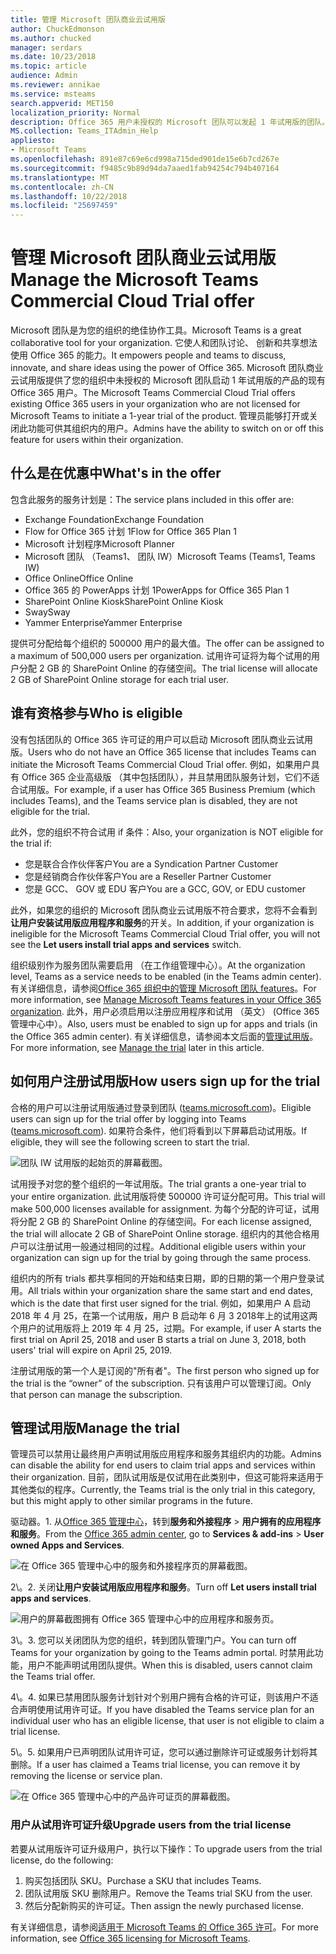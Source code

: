 ```yaml
---
title: 管理 Microsoft 团队商业云试用版
author: ChuckEdmonson
ms.author: chucked
manager: serdars
ms.date: 10/23/2018
ms.topic: article
audience: Admin
ms.reviewer: annikae
ms.service: msteams
search.appverid: MET150
localization_priority: Normal
description: Office 365 用户未授权的 Microsoft 团队可以发起 1 年试用版的团队。
MS.collection: Teams_ITAdmin_Help
appliesto:
- Microsoft Teams
ms.openlocfilehash: 891e87c69e6cd998a715ded901de15e6b7cd267e
ms.sourcegitcommit: f9485c9b89d94da7aaed1fab94254c794b407164
ms.translationtype: MT
ms.contentlocale: zh-CN
ms.lasthandoff: 10/22/2018
ms.locfileid: "25697459"
---
```

<a name="manage-the-microsoft-teams-commercial-cloud-trial-offer"></a><span data-ttu-id="7b00a-103">管理 Microsoft 团队商业云试用版</span><span class="sxs-lookup"><span data-stu-id="7b00a-103">Manage the Microsoft Teams Commercial Cloud Trial offer</span></span>
=======================================================

<span data-ttu-id="7b00a-104">Microsoft 团队是为您的组织的绝佳协作工具。</span><span class="sxs-lookup"><span data-stu-id="7b00a-104">Microsoft Teams is a great collaborative tool for your organization.</span></span> <span data-ttu-id="7b00a-105">它使人和团队讨论、 创新和共享想法使用 Office 365 的能力。</span><span class="sxs-lookup"><span data-stu-id="7b00a-105">It empowers people and teams to discuss, innovate, and share ideas using the power of Office 365.</span></span> <span data-ttu-id="7b00a-106">Microsoft 团队商业云试用版提供了您的组织中未授权的 Microsoft 团队启动 1 年试用版的产品的现有 Office 365 用户。</span><span class="sxs-lookup"><span data-stu-id="7b00a-106">The Microsoft Teams Commercial Cloud Trial offers existing Office 365 users in your organization who are not licensed for Microsoft Teams to initiate a 1-year trial of the product.</span></span> <span data-ttu-id="7b00a-107">管理员能够打开或关闭此功能可供其组织内的用户。</span><span class="sxs-lookup"><span data-stu-id="7b00a-107">Admins have the ability to switch on or off this feature for users within their organization.</span></span>

## <a name="whats-in-the-offer"></a><span data-ttu-id="7b00a-108">什么是在优惠中</span><span class="sxs-lookup"><span data-stu-id="7b00a-108">What's in the offer</span></span>

<span data-ttu-id="7b00a-109">包含此服务的服务计划是：</span><span class="sxs-lookup"><span data-stu-id="7b00a-109">The service plans included in this offer are:</span></span>

- <span data-ttu-id="7b00a-110">Exchange Foundation</span><span class="sxs-lookup"><span data-stu-id="7b00a-110">Exchange Foundation</span></span>
- <span data-ttu-id="7b00a-111">Flow for Office 365 计划 1</span><span class="sxs-lookup"><span data-stu-id="7b00a-111">Flow for Office 365 Plan 1</span></span>
- <span data-ttu-id="7b00a-112">Microsoft 计划程序</span><span class="sxs-lookup"><span data-stu-id="7b00a-112">Microsoft Planner</span></span>
- <span data-ttu-id="7b00a-113">Microsoft 团队 （Teams1、 团队 IW）</span><span class="sxs-lookup"><span data-stu-id="7b00a-113">Microsoft Teams (Teams1, Teams IW)</span></span>
- <span data-ttu-id="7b00a-114">Office Online</span><span class="sxs-lookup"><span data-stu-id="7b00a-114">Office Online</span></span>
- <span data-ttu-id="7b00a-115">Office 365 的 PowerApps 计划 1</span><span class="sxs-lookup"><span data-stu-id="7b00a-115">PowerApps for Office 365 Plan 1</span></span>
- <span data-ttu-id="7b00a-116">SharePoint Online Kiosk</span><span class="sxs-lookup"><span data-stu-id="7b00a-116">SharePoint Online Kiosk</span></span>
- <span data-ttu-id="7b00a-117">Sway</span><span class="sxs-lookup"><span data-stu-id="7b00a-117">Sway</span></span>
- <span data-ttu-id="7b00a-118">Yammer Enterprise</span><span class="sxs-lookup"><span data-stu-id="7b00a-118">Yammer Enterprise</span></span>

<span data-ttu-id="7b00a-119">提供可分配给每个组织的 500000 用户的最大值。</span><span class="sxs-lookup"><span data-stu-id="7b00a-119">The offer can be assigned to a maximum of 500,000 users per organization.</span></span> <span data-ttu-id="7b00a-120">试用许可证将为每个试用的用户分配 2 GB 的 SharePoint Online 的存储空间。</span><span class="sxs-lookup"><span data-stu-id="7b00a-120">The trial license will allocate 2 GB of SharePoint Online storage for each trial user.</span></span>

## <a name="who-is-eligible"></a><span data-ttu-id="7b00a-121">谁有资格参与</span><span class="sxs-lookup"><span data-stu-id="7b00a-121">Who is eligible</span></span>

<span data-ttu-id="7b00a-122">没有包括团队的 Office 365 许可证的用户可以启动 Microsoft 团队商业云试用版。</span><span class="sxs-lookup"><span data-stu-id="7b00a-122">Users who do not have an Office 365 license that includes Teams can initiate the Microsoft Teams Commercial Cloud Trial offer.</span></span> <span data-ttu-id="7b00a-123">例如，如果用户具有 Office 365 企业高级版 （其中包括团队），并且禁用团队服务计划，它们不适合试用版。</span><span class="sxs-lookup"><span data-stu-id="7b00a-123">For example, if a user has Office 365 Business Premium (which includes Teams), and the Teams service plan is disabled, they are not eligible for the trial.</span></span>

<span data-ttu-id="7b00a-124">此外，您的组织不符合试用 if 条件：</span><span class="sxs-lookup"><span data-stu-id="7b00a-124">Also, your organization is NOT eligible for the trial if:</span></span> 
- <span data-ttu-id="7b00a-125">您是联合合作伙伴客户</span><span class="sxs-lookup"><span data-stu-id="7b00a-125">You are a Syndication Partner Customer</span></span>
- <span data-ttu-id="7b00a-126">您是经销商合作伙伴客户</span><span class="sxs-lookup"><span data-stu-id="7b00a-126">You are a Reseller Partner Customer</span></span>
- <span data-ttu-id="7b00a-127">您是 GCC、 GOV 或 EDU 客户</span><span class="sxs-lookup"><span data-stu-id="7b00a-127">You are a GCC, GOV, or EDU customer</span></span>

<span data-ttu-id="7b00a-128">此外，如果您的组织的 Microsoft 团队商业云试用版不符合要求，您将不会看到**让用户安装试用版应用程序和服务**的开关。</span><span class="sxs-lookup"><span data-stu-id="7b00a-128">In addition, if your organization is ineligible for the Microsoft Teams Commercial Cloud Trial offer, you will not see the **Let users install trial apps and services** switch.</span></span>

<span data-ttu-id="7b00a-129">组织级别作为服务团队需要启用 （在工作组管理中心）。</span><span class="sxs-lookup"><span data-stu-id="7b00a-129">At the organization level, Teams as a service needs to be enabled (in the Teams admin center).</span></span> <span data-ttu-id="7b00a-130">有关详细信息，请参阅[Office 365 组织中的管理 Microsoft 团队 features](enable-features-office-365.md)。</span><span class="sxs-lookup"><span data-stu-id="7b00a-130">For more information, see [Manage Microsoft Teams features in your Office 365 organization](enable-features-office-365.md).</span></span> <span data-ttu-id="7b00a-131">此外，用户必须启用以注册应用程序和试用 （英文） (Office 365 管理中心中）。</span><span class="sxs-lookup"><span data-stu-id="7b00a-131">Also, users must be enabled to sign up for apps and trials (in the Office 365 admin center).</span></span> <span data-ttu-id="7b00a-132">有关详细信息，请参阅本文后面的[管理试用版](#manage-the-trial)。</span><span class="sxs-lookup"><span data-stu-id="7b00a-132">For more information, see [Manage the trial](#manage-the-trial) later in this article.</span></span>

## <a name="how-users-sign-up-for-the-trial"></a><span data-ttu-id="7b00a-133">如何用户注册试用版</span><span class="sxs-lookup"><span data-stu-id="7b00a-133">How users sign up for the trial</span></span>

<span data-ttu-id="7b00a-134">合格的用户可以注册试用版通过登录到团队 ([teams.microsoft.com](https://teams.microsoft.com))。</span><span class="sxs-lookup"><span data-stu-id="7b00a-134">Eligible users can sign up for the trial offer by logging into Teams ([teams.microsoft.com](https://teams.microsoft.com)).</span></span> <span data-ttu-id="7b00a-135">如果符合条件，他们将看到以下屏幕启动试用版。</span><span class="sxs-lookup"><span data-stu-id="7b00a-135">If eligible, they will see the following screen to start the trial.</span></span> 

![团队 IW 试用版的起始页的屏幕截图。](media/iw-trial-start-screen.png)

<span data-ttu-id="7b00a-137">试用授予对您的整个组织的一年试用版。</span><span class="sxs-lookup"><span data-stu-id="7b00a-137">The trial grants a one-year trial to your entire organization.</span></span> <span data-ttu-id="7b00a-138">此试用版将使 500000 许可证分配可用。</span><span class="sxs-lookup"><span data-stu-id="7b00a-138">This trial will make 500,000 licenses available for assignment.</span></span> <span data-ttu-id="7b00a-139">为每个分配的许可证，试用将分配 2 GB 的 SharePoint Online 的存储空间。</span><span class="sxs-lookup"><span data-stu-id="7b00a-139">For each license assigned, the trial will allocate 2 GB of SharePoint Online storage.</span></span> <span data-ttu-id="7b00a-140">组织内的其他合格用户可以注册试用一般通过相同的过程。</span><span class="sxs-lookup"><span data-stu-id="7b00a-140">Additional eligible users within your organization can sign up for the trial by going through the same process.</span></span>

<span data-ttu-id="7b00a-141">组织内的所有 trials 都共享相同的开始和结束日期，即的日期的第一个用户登录试用。</span><span class="sxs-lookup"><span data-stu-id="7b00a-141">All trials within your organization share the same start and end dates, which is the date that first user signed for the trial.</span></span> <span data-ttu-id="7b00a-142">例如，如果用户 A 启动 2018 年 4 月 25，在第一个试用版，用户 B 启动年 6 月 3 2018年上的试用这两个用户的试用版将上 2019 年 4 月 25，过期。</span><span class="sxs-lookup"><span data-stu-id="7b00a-142">For example, if user A starts the first trial on April 25, 2018 and user B starts a trial on June 3, 2018, both users' trial will expire on April 25, 2019.</span></span>

<span data-ttu-id="7b00a-143">注册试用版的第一个人是订阅的"所有者"。</span><span class="sxs-lookup"><span data-stu-id="7b00a-143">The first person who signed up for the trial is the “owner” of the subscription.</span></span> <span data-ttu-id="7b00a-144">只有该用户可以管理订阅。</span><span class="sxs-lookup"><span data-stu-id="7b00a-144">Only that person can manage the subscription.</span></span> 

## <a name="manage-the-trial"></a><span data-ttu-id="7b00a-145">管理试用版</span><span class="sxs-lookup"><span data-stu-id="7b00a-145">Manage the trial</span></span>

<span data-ttu-id="7b00a-146">管理员可以禁用让最终用户声明试用版应用程序和服务其组织内的功能。</span><span class="sxs-lookup"><span data-stu-id="7b00a-146">Admins can disable the ability for end users to claim trial apps and services within their organization.</span></span> <span data-ttu-id="7b00a-147">目前，团队试用版是仅试用在此类别中，但这可能将来适用于其他类似的程序。</span><span class="sxs-lookup"><span data-stu-id="7b00a-147">Currently, the Teams trial is the only trial in this category, but this might apply to other similar programs in the future.</span></span> 

<span data-ttu-id="7b00a-148">驱动器。</span><span class="sxs-lookup"><span data-stu-id="7b00a-148">1\.</span></span> <span data-ttu-id="7b00a-149">从[Office 365 管理中心](https://portal.office.com/adminportal/home)，转到**服务和外接程序** > **用户拥有的应用程序和服务**。</span><span class="sxs-lookup"><span data-stu-id="7b00a-149">From the [Office 365 admin center](https://portal.office.com/adminportal/home), go to **Services & add-ins** > **User owned Apps and Services**.</span></span>

![在 Office 365 管理中心中的服务和外接程序页的屏幕截图。](media/iw-trial-enable-1.png)

<span data-ttu-id="7b00a-151">2\。</span><span class="sxs-lookup"><span data-stu-id="7b00a-151">2\.</span></span> <span data-ttu-id="7b00a-152">关闭**让用户安装试用版应用程序和服务**。</span><span class="sxs-lookup"><span data-stu-id="7b00a-152">Turn off **Let users install trial apps and services**.</span></span>

![用户的屏幕截图拥有 Office 365 管理中心中的应用程序和服务页。](media/iw-trial-enable-2.png)

<span data-ttu-id="7b00a-154">3\。</span><span class="sxs-lookup"><span data-stu-id="7b00a-154">3\.</span></span> <span data-ttu-id="7b00a-155">您可以关闭团队为您的组织，转到团队管理门户。</span><span class="sxs-lookup"><span data-stu-id="7b00a-155">You can turn off Teams for your organization by going to the Teams admin portal.</span></span> <span data-ttu-id="7b00a-156">时禁用此功能，用户不能声明试用团队提供。</span><span class="sxs-lookup"><span data-stu-id="7b00a-156">When this is disabled, users cannot claim the Teams trial offer.</span></span>

<span data-ttu-id="7b00a-157">4\。</span><span class="sxs-lookup"><span data-stu-id="7b00a-157">4\.</span></span> <span data-ttu-id="7b00a-158">如果已禁用团队服务计划针对个别用户拥有合格的许可证，则该用户不适合声明使用试用许可证。</span><span class="sxs-lookup"><span data-stu-id="7b00a-158">If you have disabled the Teams service plan for an individual user who has an eligible license, that user is not eligible to claim a trial license.</span></span>

<span data-ttu-id="7b00a-159">5\。</span><span class="sxs-lookup"><span data-stu-id="7b00a-159">5\.</span></span> <span data-ttu-id="7b00a-160">如果用户已声明团队试用许可证，您可以通过删除许可证或服务计划将其删除。</span><span class="sxs-lookup"><span data-stu-id="7b00a-160">If a user has claimed a Teams trial license, you can remove it by removing the license or service plan.</span></span> 

![在 Office 365 管理中心中的产品许可证页的屏幕截图。](media/iw-trial-enable-3.png)

### <a name="upgrade-users-from-the-trial-license"></a><span data-ttu-id="7b00a-162">用户从试用许可证升级</span><span class="sxs-lookup"><span data-stu-id="7b00a-162">Upgrade users from the trial license</span></span>

<span data-ttu-id="7b00a-163">若要从试用版许可证升级用户，执行以下操作：</span><span class="sxs-lookup"><span data-stu-id="7b00a-163">To upgrade users from the trial license, do the following:</span></span>

1. <span data-ttu-id="7b00a-164">购买包括团队 SKU。</span><span class="sxs-lookup"><span data-stu-id="7b00a-164">Purchase a SKU that includes Teams.</span></span>
2. <span data-ttu-id="7b00a-165">团队试用版 SKU 删除用户。</span><span class="sxs-lookup"><span data-stu-id="7b00a-165">Remove the Teams trial SKU from the user.</span></span>
3. <span data-ttu-id="7b00a-166">然后分配新购买的许可证。</span><span class="sxs-lookup"><span data-stu-id="7b00a-166">Then assign the newly purchased license.</span></span>

<span data-ttu-id="7b00a-167">有关详细信息，请参阅[适用于 Microsoft Teams 的 Office 365 许可](Office-365-licensing.md)。</span><span class="sxs-lookup"><span data-stu-id="7b00a-167">For more information, see [Office 365 licensing for Microsoft Teams](Office-365-licensing.md).</span></span>